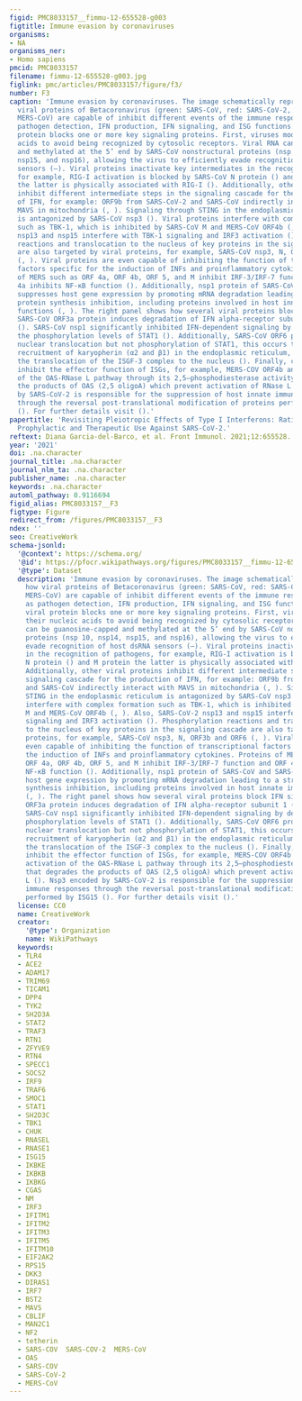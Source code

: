 ```yaml
---
figid: PMC8033157__fimmu-12-655528-g003
figtitle: Immune evasion by coronaviruses
organisms:
- NA
organisms_ner:
- Homo sapiens
pmcid: PMC8033157
filename: fimmu-12-655528-g003.jpg
figlink: pmc/articles/PMC8033157/figure/f3/
number: F3
caption: 'Immune evasion by coronaviruses. The image schematically represents how
  viral proteins of Betacoronavirus (green: SARS-CoV, red: SARS-CoV-2, and purple
  MERS-CoV) are capable of inhibit different events of the immune response such as
  pathogen detection, IFN production, IFN signaling, and ISG functions. Each viral
  protein blocks one or more key signaling proteins. First, viruses modify their nucleic
  acids to avoid being recognized by cytosolic receptors. Viral RNA can be guanosine-capped
  and methylated at the 5’ end by SARS-CoV nonstructural proteins (nsp 10, nsp14,
  nsp15, and nsp16), allowing the virus to efficiently evade recognition of host dsRNA
  sensors (–). Viral proteins inactivate key intermediates in the recognition of pathogens,
  for example, RIG-I activation is blocked by SARS-CoV N protein () and M protein
  the latter is physically associated with RIG-I (). Additionally, other viral proteins
  inhibit different intermediate steps in the signaling cascade for the production
  of IFN, for example: ORF9b from SARS-CoV-2 and SARS-CoV indirectly interact with
  MAVS in mitochondria (, ). Signaling through STING in the endoplasmic reticulum
  is antagonized by SARS-CoV nsp3 (). Viral proteins interfere with complex formation
  such as TBK-1, which is inhibited by SARS-CoV M and MERS-CoV ORF4b (, ). Also, SARS-CoV-2
  nsp13 and nsp15 interfere with TBK-1 signaling and IRF3 activation (). Phosphorylation
  reactions and translocation to the nucleus of key proteins in the signaling cascade
  are also targeted by viral proteins, for example, SARS-CoV nsp3, N, ORF3b and ORF6
  (, ). Viral proteins are even capable of inhibiting the function of transcriptional
  factors specific for the induction of INFs and proinflammatory cytokines. Proteins
  of MERS such as ORF 4a, ORF 4b, ORF 5, and M inhibit IRF-3/IRF-7 function and ORF
  4a inhibits NF-κB function (). Additionally, nsp1 protein of SARS-CoV and SARS-CoV-2
  suppresses host gene expression by promoting mRNA degradation leading to a strong
  protein synthesis inhibition, including proteins involved in host innate immune
  functions (, ). The right panel shows how several viral proteins block IFN signaling,
  SARS-CoV ORF3a protein induces degradation of IFN alpha-receptor subunit 1 (IFNAR1)
  (). SARS-CoV nsp1 significantly inhibited IFN-dependent signaling by decreasing
  the phosphorylation levels of STAT1 (). Additionally, SARS-CoV ORF6 protein inhibits
  nuclear translocation but not phosphorylation of STAT1, this occurs through the
  recruitment of karyopherin (α2 and β1) in the endoplasmic reticulum, thus preventing
  the translocation of the ISGF-3 complex to the nucleus (). Finally, coronaviruses
  inhibit the effector function of ISGs, for example, MERS-COV ORF4b antagonizes activation
  of the OAS-RNase L pathway through its 2,5–phosphodiesterase activity that degrades
  the products of OAS (2,5 oligoA) which prevent activation of RNase L (). Nsp3 encoded
  by SARS-CoV-2 is responsible for the suppression of host innate immune responses
  through the reversal post-translational modification of proteins performed by ISG15
  (). For further details visit ().'
papertitle: 'Revisiting Pleiotropic Effects of Type I Interferons: Rationale for Its
  Prophylactic and Therapeutic Use Against SARS-CoV-2.'
reftext: Diana Garcia-del-Barco, et al. Front Immunol. 2021;12:655528.
year: '2021'
doi: .na.character
journal_title: .na.character
journal_nlm_ta: .na.character
publisher_name: .na.character
keywords: .na.character
automl_pathway: 0.9116694
figid_alias: PMC8033157__F3
figtype: Figure
redirect_from: /figures/PMC8033157__F3
ndex: ''
seo: CreativeWork
schema-jsonld:
  '@context': https://schema.org/
  '@id': https://pfocr.wikipathways.org/figures/PMC8033157__fimmu-12-655528-g003.html
  '@type': Dataset
  description: 'Immune evasion by coronaviruses. The image schematically represents
    how viral proteins of Betacoronavirus (green: SARS-CoV, red: SARS-CoV-2, and purple
    MERS-CoV) are capable of inhibit different events of the immune response such
    as pathogen detection, IFN production, IFN signaling, and ISG functions. Each
    viral protein blocks one or more key signaling proteins. First, viruses modify
    their nucleic acids to avoid being recognized by cytosolic receptors. Viral RNA
    can be guanosine-capped and methylated at the 5’ end by SARS-CoV nonstructural
    proteins (nsp 10, nsp14, nsp15, and nsp16), allowing the virus to efficiently
    evade recognition of host dsRNA sensors (–). Viral proteins inactivate key intermediates
    in the recognition of pathogens, for example, RIG-I activation is blocked by SARS-CoV
    N protein () and M protein the latter is physically associated with RIG-I ().
    Additionally, other viral proteins inhibit different intermediate steps in the
    signaling cascade for the production of IFN, for example: ORF9b from SARS-CoV-2
    and SARS-CoV indirectly interact with MAVS in mitochondria (, ). Signaling through
    STING in the endoplasmic reticulum is antagonized by SARS-CoV nsp3 (). Viral proteins
    interfere with complex formation such as TBK-1, which is inhibited by SARS-CoV
    M and MERS-CoV ORF4b (, ). Also, SARS-CoV-2 nsp13 and nsp15 interfere with TBK-1
    signaling and IRF3 activation (). Phosphorylation reactions and translocation
    to the nucleus of key proteins in the signaling cascade are also targeted by viral
    proteins, for example, SARS-CoV nsp3, N, ORF3b and ORF6 (, ). Viral proteins are
    even capable of inhibiting the function of transcriptional factors specific for
    the induction of INFs and proinflammatory cytokines. Proteins of MERS such as
    ORF 4a, ORF 4b, ORF 5, and M inhibit IRF-3/IRF-7 function and ORF 4a inhibits
    NF-κB function (). Additionally, nsp1 protein of SARS-CoV and SARS-CoV-2 suppresses
    host gene expression by promoting mRNA degradation leading to a strong protein
    synthesis inhibition, including proteins involved in host innate immune functions
    (, ). The right panel shows how several viral proteins block IFN signaling, SARS-CoV
    ORF3a protein induces degradation of IFN alpha-receptor subunit 1 (IFNAR1) ().
    SARS-CoV nsp1 significantly inhibited IFN-dependent signaling by decreasing the
    phosphorylation levels of STAT1 (). Additionally, SARS-CoV ORF6 protein inhibits
    nuclear translocation but not phosphorylation of STAT1, this occurs through the
    recruitment of karyopherin (α2 and β1) in the endoplasmic reticulum, thus preventing
    the translocation of the ISGF-3 complex to the nucleus (). Finally, coronaviruses
    inhibit the effector function of ISGs, for example, MERS-COV ORF4b antagonizes
    activation of the OAS-RNase L pathway through its 2,5–phosphodiesterase activity
    that degrades the products of OAS (2,5 oligoA) which prevent activation of RNase
    L (). Nsp3 encoded by SARS-CoV-2 is responsible for the suppression of host innate
    immune responses through the reversal post-translational modification of proteins
    performed by ISG15 (). For further details visit ().'
  license: CC0
  name: CreativeWork
  creator:
    '@type': Organization
    name: WikiPathways
  keywords:
  - TLR4
  - ACE2
  - ADAM17
  - TRIM69
  - TICAM1
  - DPP4
  - TYK2
  - SH2D3A
  - STAT2
  - TRAF3
  - RTN1
  - ZFYVE9
  - RTN4
  - SPECC1
  - SOCS2
  - IRF9
  - TRAF6
  - SMOC1
  - STAT1
  - SH2D3C
  - TBK1
  - CHUK
  - RNASEL
  - RNASE1
  - ISG15
  - IKBKE
  - IKBKB
  - IKBKG
  - CGAS
  - NM
  - IRF3
  - IFITM1
  - IFITM2
  - IFITM3
  - IFITM5
  - IFITM10
  - EIF2AK2
  - RPS15
  - DKK3
  - DIRAS1
  - IRF7
  - BST2
  - MAVS
  - CBLIF
  - MAN2C1
  - NF2
  - tetherin
  - SARS-COV  SARS-COV-2  MERS-CoV
  - OAS
  - SARS-COV
  - SARS-CoV-2
  - MERS-CoV
---
```

